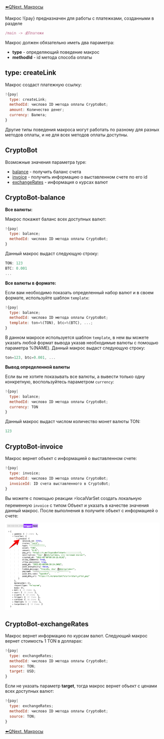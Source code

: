 
[⬅️QNext. Макросы](/docs-test/ext/macros)



Макрос !{pay} предназначен для работы с платежками, созданными в разделе
```js 
/main -> 💰Платежи
```

Макрос должен обязательно иметь два параметра:
* **type** - определяющий поведение макрос
* **methodId** - id метода способа оплаты
## type: createLink

Макрос создаст платежную ссылку:
```js 
!{pay|
  type: createLink;
  methodId: числово ID метода оплаты CryptoBot;
  amount: Количество денег;
  currency: Валюта; 
}
```



Другие типы поведения макроса могут работать по разному для разных методов оплаты, и не для всех методов оплаты доступны.
## CryptoBot

Возможные значения параметра type:
* [balance](#cryptobot-balance) - получить баланс счета
* [invoice](#cryptobot-invoice) - получить информацию о выставленном счете по его id
* [exchangeRates](#cryptobot-exchangerates) - информация о курсах валют
## CryptoBot-balance

**Все валюты:**

Макрос покажет баланс всех доступных валют:
```js 
!{pay|
  type: balance;
  methodId: числово ID метода оплаты CryptoBot;
}
```

Данный макрос выдаст следующую строку:
```js 
TON: 123
BTC: 0.001
...
```

**Все валюты в формате:**

Если вам необходимо показать определенный набор валют и в своем формате, используйте шаблон `template`:
```js 
!{pay|
  type: balance;
  methodId: числово ID метода оплаты CryptoBot;
  template: ton=%(TON), btc=%(BTC), ...;
}
```

В данном макросе используется шаблон `template`, в нем вы можете указать любой формат вывода указав необходимые валюты с помощью параметра %(NAME). Данный макрос выдаст следующую строку:
```js 
ton=123, btc=0.001, ...
```

**Вывод определенной валюты**

Если вы не хотите показывать все валюты, а вывести только одну конкретную, воспользуйтесь параметром `currency`:
```js 
!{pay|
  type: balance;
  methodId: числово ID метода оплаты CryptoBot;
  currency: TON
}
```

Данный макрос выдаст числом количество монет валюты TON:
```js 
123
```


## CryptoBot-invoice

Макрос вернет объект с информацией о выставленном счете:
```js 
!{pay|
  type: invoice;
  methodId: числово ID метода оплаты CryptoBot;
  invoiceId: ID счета выставленного в CryptoBot;
}
```

Вы можете с помощью реакции ⚡️localVarSet создать локальную переменную `invoice` с типом Объект и указать в качестве значения данный макрос. После выполнения в получите объект с информацией о счете:

![](./1.png)
## CryptoBot-exchangeRates

Макрос вернет информацию по курсам валют. Следующий макрос вернет стоимость 1 TON в долларах:
```js 
!{pay|
  type: exchangeRates;
  methodId: числово ID метода оплаты CryptoBot;
  source: TON;
  target: USD;
}
```

Если не указать параметр **target**, тогда макрос вернет объект с ценами всех доступных валют:
```js 
!{pay|
  type: exchangeRates;
  methodId: числово ID метода оплаты CryptoBot;
  source: TON;
}
```





[⬅️QNext. Макросы](/docs-test/ext/macros)


  

